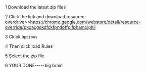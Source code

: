 1 Download the latest zip files

2 Click the link and download resaurce overdrive>>https://chrome.google.com/webstore/detail/resource-override/pkoacgokdfckfpndoffpifphamojphii

3 Ckick ``Options``

4 Then click load Rules

5 Select the zip file

6 YOUR DONE-----big brain
